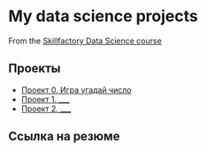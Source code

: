 # My data science projects
From the [Skillfactory Data Science course](https://skillfactory.ru/data-scientist)

## Проекты

* [Проект 0. Игра угадай число](https://github.com/GavriliatovaO/sf_data_science/tree/main/project_0)
* [Проект 1. ___](__)
* [Проект 2. ___](__)

## Ссылка на резюме